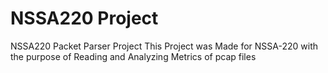 # NSSA220 Project
NSSA220 Packet Parser Project
This Project was Made for NSSA-220 with the purpose of Reading and Analyzing Metrics of pcap files

